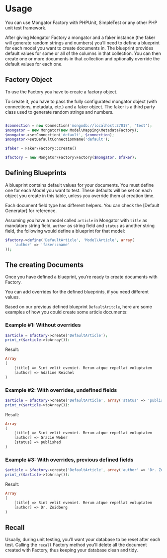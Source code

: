 Usage
=====

You can use Mongator Factory with PHPUnit, SimpleTest or any other PHP unit test framework.

After giving Mongator Factory a mongator and a faker instance (the faker will generate random strings and numbers) you’ll need to define a blueprint for each model you want to create documents in. The blueprint provides default values for some or all of the columns in that collection. You can then create one or more documents in that collection and optionally override the default values for each one.


Factory Object
--------------

To use the Factory you have to create a factory object.

To create it, you have to pass the fully configurated mongator object (with connections, metadata, etc.) and a faker object. The faker is a third party class used to generate random strings and numbers.

```php

$connection = new Connection('mongodb://localhost:27017', 'test');
$mongator = new Mongator(new Model\Mapping\MetadataFactory);
$mongator->setConnection('default', $connection);
$mongator->setDefaultConnectionName('default');

$faker = Faker\Factory::create()

$factory = new Mongator\Factory\Factory($mongator, $faker);
```


Defining Blueprints
-------------------

A blueprint contains default values for your documents. You must define one for each Model you want to test. These defaults will be set on each object you create in this table, unless you override them at creation time.

Each document field type has different helpers. You can check the [Default Generator] for reference.

Assuming you have a model called `article` in Mongator with `title` as mandatory string field, `author` as string field and `status` as another string field, the following would define a blueprint for that model:

```php
$factory->define('DefaultArticle', 'Model\Article', array(
    'author' => 'faker::name'
));

```

The creating Documents
----------------------

Once you have defined a blueprint, you’re ready to create documents with Factory. 

You can add overrides for the defined blueprints, if you need different values.  

Based on our previous defined blueprint `DefaultAritcle`, here are some examples of how you could create some article documents:

### Example #1: Without overrides

```php
$article = $factory->create('DefaultArticle');
print_r($article->toArray()):
```

Result:
```php
Array
(
    [title] => Sint velit eveniet. Rerum atque repellat voluptatem
    [author] => Adaline Reichel
)
```

### Example #2: With overrides, undefined fields

```php
$article = $factory->create('DefaultArticle', array('status' => 'published'));
print_r($article->toArray()):
```

Result:
```php
Array
(
    [title] => Sint velit eveniet. Rerum atque repellat voluptatem
    [author] => Gracie Weber
    [status] => published
)
```

### Example #3: With overrides, previous defined fields

```php
$article = $factory->create('DefaultArticle', array('author' => 'Dr. Zoidberg'));
print_r($article->toArray()):
```

Result:
```php
Array
(
    [title] => Sint velit eveniet. Rerum atque repellat voluptatem
    [author] => Dr. Zoidberg
)
```

Recall
------

Usually, during unit testing, you’ll want your database to be reset after each test. Calling the `recall` Factory method you'll delete all the document created with Factory, thus keeping your database clean and tidy.


